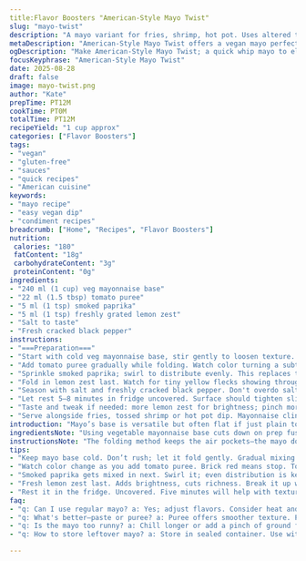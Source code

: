```yaml
---
title:Flavor Boosters "American-Style Mayo Twist"
slug: "mayo-twist"
description: "A mayo variant for fries, shrimp, hot pot. Uses altered tomato paste and harissa replaced by smoked paprika and lemon zest, slight quantity shifts. Emphasis on texture and aroma cues, quick whip method. Allergen-free, vegan, gluten and dairy-free."
metaDescription: "American-Style Mayo Twist offers a vegan mayo perfect for fries, shrimp and more; texture, aroma and flavor shine through precision."
ogDescription: "Make American-Style Mayo Twist; a quick whip mayo to elevate fries and shrimp; vegan, gluten-free, allergen-friendly."
focusKeyphrase: "American-Style Mayo Twist"
date: 2025-08-28
draft: false
image: mayo-twist.png
author: "Kate"
prepTime: PT12M
cookTime: PT0M
totalTime: PT12M
recipeYield: "1 cup approx"
categories: ["Flavor Boosters"]
tags:
- "vegan"
- "gluten-free"
- "sauces"
- "quick recipes"
- "American cuisine"
keywords:
- "mayo recipe"
- "easy vegan dip"
- "condiment recipes"
breadcrumb: ["Home", "Recipes", "Flavor Boosters"]
nutrition: 
 calories: "180"
 fatContent: "18g"
 carbohydrateContent: "3g"
 proteinContent: "0g"
ingredients:
- "240 ml (1 cup) veg mayonnaise base"
- "22 ml (1.5 tbsp) tomato puree"
- "5 ml (1 tsp) smoked paprika"
- "5 ml (1 tsp) freshly grated lemon zest"
- "Salt to taste"
- "Fresh cracked black pepper"
instructions:
- "===Preparation==="
- "Start with cold veg mayonnaise base, stir gently to loosen texture. Avoid vigorous mixing to keep air pockets intact."
- "Add tomato puree gradually while folding. Watch color turning a subtle brick red; a visual cue to stop and reassess flavor balance."
- "Sprinkle smoked paprika; swirl to distribute evenly. This replaces the heat of harissa with smoky depth. Aroma should shift from sweet-tart to smoky, subtle but noticeable."
- "Fold in lemon zest last. Watch for tiny yellow flecks showing through, adding freshness. Gives a pop on the nose and tongue that cuts richness."
- "Season with salt and freshly cracked black pepper. Don't overdo salt here; better to adjust later. Pepper adds bite and texture contrast."
- "Let rest 5–8 minutes in fridge uncovered. Surface should tighten slightly, aroma intensifying but coating still creamy, spreadable consistency.Not too stiff, not loose."
- "Taste and tweak if needed: more lemon zest for brightness; pinch more smoked paprika for warmth; adjust salt if flat."
- "Serve alongside fries, tossed shrimp or hot pot dip. Mayonnaise clings well when texture balanced. If runny, chill longer or stir in pinch ground flax for subtle thickening without changing flavor."
introduction: "Mayo’s base is versatile but often flat if just plain tomato-plus-heat combo, no punch. Tomato puree here swaps from paste, less intense but fresher — more natural acid balance. Smoked paprika stands in for harissa heat; smoky warmth builds flavor complexity without overpowering. Lemon zest? Tiny powerhouse. Cuts through fat, adds bright note, depth you might miss. Whipping too hard kills body, so careful folding keeps the mouthfeel fluffy but stable — like a delicate emulsion in tension. Chill it uncovered. Not just to firm texture but also to let aromas bloom. Watch that surface, signs of readiness are subtle but crucial. Toss with good fries or quick poached shrimp, dip for fondue — this mayo holds its own, no eggs, no dairy, zero gluten, keeps it clean. Saving time by using ready veg mayo but tweaking with technique and ingredients to push flavors farther. Simple shifts — pay attention to texture, aroma, temperature—turn common to memorable."
ingredientsNote: "Using vegetable mayonnaise base cuts down on prep fuss and avoids egg/dairy allergy issues. Tomato puree offers smoother texture, less paste intensity — substitutions: canned tomato sauce will work but add less liquid elsewhere. Smoked paprika chosen for warmth and aroma over harissa's fiery chili heat; you can swap with mild chipotle powder if you want something smoky but less sharp. Lemon zest critical: fresh not dried. If unavailable, a few drops of fresh lemon juice can suffice but changes texture slightly. Salt controls flavor balance; use flaky sea salt for better dissolution. Fresh cracked black pepper is better within minutes of grinding to keep aromatic oils intact — ground pre-made pepper dulls quickly. If sauce gets too loose, control moisture elsewhere or add a tiny pinch of thickener like ground flaxseed or xanthan gum, but incorporate carefully. Always fridge rest; flavors meld and texture firms. Avoid blending mayo in blender or mixer — you risk breaking emulsion. Gentle hand folding seals flavors and structure."
instructionsNote: "The folding method keeps the air pockets—the mayo doesn't become too dense or watery. Add tomato puree slowly. Watch color change; if it’s dull or too dark, it means overmixing or too much puree. Smoked paprika goes in next to spread the smoky flavor gently—too quick and you get powder lumps or uneven distribution. Lemon zest last, always fresh grated. Zest adds tiny bursts of flavor distributed unevenly — non-uniform bits show quality. Salt last to taste; small batches easier to tweak than large ones. Resting uncovered in fridge lets surface evaporate slight moisture, thickens and concentrates aroma; must check after 5 minutes, don’t let dry out or form crust. Texture should feel creamy, spreadable but articulate—too firm means overchilled or oversalted. If that happens, stir in a little water or vinegar and bring back to room temp briefly. Taste throughout. Use spoon, not fingers — avoid warming or contamination. Serve chilled but not fridge-cold — flavors muted when too cold. Ideal temp just below room temp for best aroma and mouthfeel. Key technique: patience and sensory reading over clocks. Changes in color, smell, texture signal progress."
tips:
- "Keep mayo base cold. Don’t rush; let it fold gently. Gradual mixing avoids breakage. Whip it too hard? Dense texture—no good."
- "Watch color change as you add tomato puree. Brick red means stop. Too dark? You overmixed. It happens. Be gentle. Pay attention."
- "Smoked paprika gets mixed in next. Swirl it; even distribution is key for flavor. Too fast? You risk lumps. That won’t do."
- "Fresh lemon zest last. Adds brightness, cuts richness. Break it up with a grater. If using juice? Just a drop; texture changes."
- "Rest it in the fridge. Uncovered. Five minutes will help with texture. Surface tightens slightly. But avoid getting too dry."
faq:
- "q: Can I use regular mayo? a: Yes; adjust flavors. Consider heat and acid. Flavor changes, but it can work."
- "q: What's better—paste or puree? a: Puree offers smoother texture. Paste is stronger; adjust other liquids if using. Both can work."
- "q: Is the mayo too runny? a: Chill longer or add a pinch of ground flaxseed. Helps thicken without altering flavor. Control moisture."
- "q: How to store leftover mayo? a: Store in sealed container. Use within three days. If whisking, re-chill if it separates."

---
```

